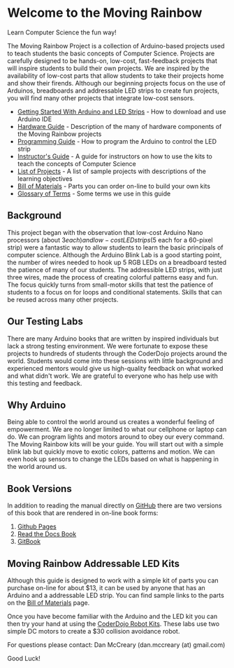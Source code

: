 Welcome to the Moving Rainbow
==============

Learn Computer Science the fun way!

The Moving Rainbow Project is a collection of Arduino-based projects used to teach students the basic concepts of Computer Science. Projects are carefully designed to be hands-on, low-cost, fast-feedback projects that will inspire students to build their own projects.  We are inspired by the availability of low-cost parts that allow students to take their projects home and show their firends.  Although our beginning projects focus on the use of Arduinos, breadboards and addressable LED strips to create fun projects, you will find many other projects that integrate low-cost sensors.

- [Getting Started With Arduino and LED Strips](guide/getting-started.md) - How to download and use Arduino IDE
- [Hardware Guide](guide/hardware.md) - Description of the many of hardware components of the Moving Rainbow projects
- [Programming Guide](guide/programming.md) - How to program the Arduino to control the LED strip
- [Instructor's Guide](guide/instructors.md) - A guide for instructors on how to use the kits to teach the concepts of Computer Science
- [List of Projects](guide/project-list.md) - A list of sample projects with descriptions of the learning objectives
- [Bill of Materials](guide/bill-of-materials.md) - Parts you can order on-line to build your own kits
- [Glossary of Terms](guide/GLOSSARY.md) - Some terms we use in this guide

## Background
This project began with the observation that low-cost Arduino Nano processors (about $3 each) and low-cost LED strips ($5 each for a 60-pixel strip) were a fantastic way to allow students to learn the basic principals of computer science.  Although the Arduino Blink Lab is a good starting point, the number of wires needed to hook up 5 RGB LEDs on a breadboard tested the patience of many of our students.  The addressible LED strips, with just three wires, made the process of creating colorful patterns easy and fun.  The focus quickly turns from small-motor skills that test the patience of students to a focus on for loops and conditional statements.  Skills that can be reused across many other projects.

## Our Testing Labs
There are many Arduino books that are written by inspired individuals but lack a strong testing environment.  We were fortunate to expose these projects to hundreds of students through the CoderDojo projects around the world.  Students would come into these sessions with little background and experienced mentors would give us high-quality feedback on what worked and what didn't work.  We are grateful to everyone who has help use with this testing and feedback.

## Why Arduino
Being able to control the world around us creates a wonderful feeling of empowerment.  We are no longer limited to what our cellphone or laptop can do.  We can program lights and motors around to obey our every command.  The Moving Rainbow kits will be your guide.  You will start out with a simple blink lab but quickly move to exotic colors, patterns and motion.  We can even hook up sensors to change the LEDs based on what is happening in the world around us.

## Book Versions
In addition to reading the manual directly on [GitHub](https://github.com/dmccreary/moving-rainbow) there are two versions of this book that are rendered in on-line book forms:
1. [Github Pages](http://dmccreary.github.io/moving-rainbow/)
1. [Read the Docs Book](http://moving-rainbow.readthedocs.org/en/latest/README/)
2. [GitBook](http://dmccreary.gitbooks.io/moving-rainbow)

Moving Rainbow Addressable LED Kits
----------

Although this guide is designed to work with a simple kit of parts you can purchase on-line for about $13, it
can be used by anyone that has an Arduino and a addressable LED strip.  You can find sample links to 
the parts on the [Bill of Materials](guide/bill-of-materials.md) page.

Once you have become familiar with the Arduino and the LED kit you can then try your hand at using the
 [CoderDojo Robot Kits](https://github.com/dmccreary/coderdojo-robots).  These labs use two simple DC motors
 to create a $30 collision avoidance robot.

For questions please contact: Dan McCreary (dan.mccreary (at) gmail.com)

Good Luck!
